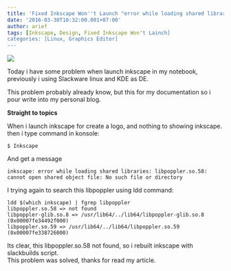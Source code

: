 ```yaml
---
title: 'Fixed Inkscape Won''t Launch "error while loading shared libraries: libpoppler.so.58"'
date: '2016-03-30T10:32:00.001+07:00'
author: arief
tags: [Inkscape, Design, Fixed Inkscape Won't Lainch]
categories: [Linux, Graphics Editor]
---
```


![](https://3.bp.blogspot.com/-j9mnPgHN51o/VvtFphcjaLI/AAAAAAAADGw/2yyA5vp77BwWCJ4aIkYLXEV3PhbgNKeaQ/s1600/Screenshot_20160330_101404.png)


Today i have some problem when launch inkscape in my notebook, previously i using Slackware linux and KDE as DE.  

This problem probably already know, but this for my documentation so i pour write into my personal blog.  

**Straight to topics**  

When i launch inkscape for create a logo, and nothing to showing inkscape. then i type command in konsole:

```
$ Inkscape
```
And get a message

```
inkscape: error while loading shared libraries: libpoppler.so.58: cannot open shared object file: No such file or directory
```

I trying again to search this libpoppler using ldd command:

```
ldd $(which inkscape) | fgrep libpoppler  
libpoppler.so.58 => not found  
libpoppler-glib.so.8 => /usr/lib64/../lib64/libpoppler-glib.so.8 (0x00007fe34492f000)  
libpoppler.so.59 => /usr/lib64/../lib64/libpoppler.so.59 (0x00007fe338726000)
```

Its clear, this libpoppler.so.58 not found, so i rebuilt inkscape with slackbuilds script.  
This problem was solved, thanks for read my article.